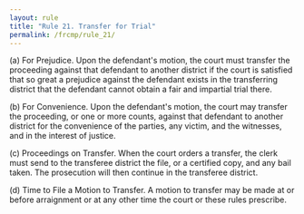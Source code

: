 ```yaml
---
layout: rule
title: "Rule 21. Transfer for Trial"
permalink: /frcmp/rule_21/
---
```


(a) For Prejudice. Upon the defendant's motion, the court must transfer the proceeding against that defendant to another district if the court is satisfied that so great a prejudice against the defendant exists in the transferring district that the defendant cannot obtain a fair and impartial trial there.


(b) For Convenience. Upon the defendant's motion, the court may transfer the proceeding, or one or more counts, against that defendant to another district for the convenience of the parties, any victim, and the witnesses, and in the interest of justice.


(c) Proceedings on Transfer. When the court orders a transfer, the clerk must send to the transferee district the file, or a certified copy, and any bail taken. The prosecution will then continue in the transferee district.


(d) Time to File a Motion to Transfer. A motion to transfer may be made at or before arraignment or at any other time the court or these rules prescribe.
